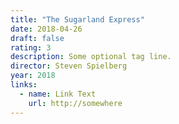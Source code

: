 ```yaml
---
title: "The Sugarland Express"
date: 2018-04-26
draft: false
rating: 3
description: Some optional tag line.
director: Steven Spielberg
year: 2018
links:
  - name: Link Text
    url: http://somewhere
---
```

